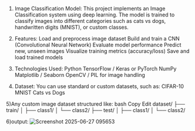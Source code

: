 1) Image Classification Model:
This project implements an Image Classification system using deep learning. The model is trained to classify images into different categories such as cats vs dogs, handwritten digits (MNIST), or custom classes.

2) Features:
Load and preprocess image dataset
Build and train a CNN (Convolutional Neural Network)
Evaluate model performance
Predict new, unseen images
Visualize training metrics (accuracy/loss)
Save and load trained models

3) Technologies Used:
Python
TensorFlow / Keras or PyTorch
NumPy
Matplotlib / Seaborn
OpenCV / PIL for image handling

4) Dataset:
You can use standard or custom datasets, such as:
CIFAR-10
MNIST
Cats vs Dogs

 5)Any custom image dataset structured like:
bash
Copy
Edit
dataset/
├── train/
│   ├── class1/
│   └── class2/
├── test/
│   ├── class1/
│   └── class2/

6)output:
![Screenshot 2025-06-27 095653](https://github.com/user-attachments/assets/d49e36d8-dc83-4382-b991-6590cc09e9ba)

